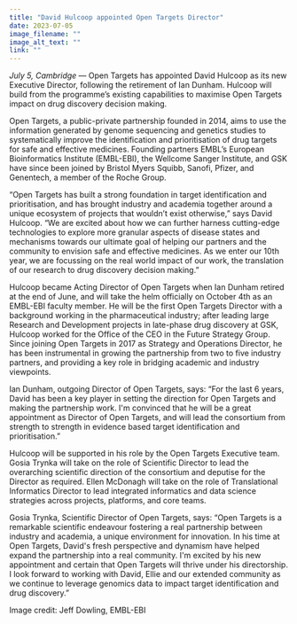 ```yaml
---
title: "David Hulcoop appointed Open Targets Director"
date: 2023-07-05
image_filename: ""
image_alt_text: ""
link: ""
---
```

<i>July 5, Cambridge</i> — Open Targets has appointed David Hulcoop as its new Executive Director, following the retirement of Ian Dunham. Hulcoop will build from the programme’s existing capabilities to maximise Open Targets impact on drug discovery decision making.

Open Targets, a public-private partnership founded in 2014, aims to use the information generated by genome sequencing and genetics studies to systematically improve the identification and prioritisation of drug targets for safe and effective medicines. Founding partners EMBL’s European Bioinformatics Institute (EMBL-EBI), the Wellcome Sanger Institute, and GSK have since been joined by Bristol Myers Squibb, Sanofi, Pfizer, and Genentech, a member of the Roche Group.

“Open Targets has built a strong foundation in target identification and prioritisation, and has brought industry and academia together around a unique ecosystem of projects that wouldn’t exist otherwise,” says David Hulcoop. “We are excited about how we can further harness cutting-edge technologies to explore more granular aspects of disease states and mechanisms towards our ultimate goal of helping our partners and the community to envision safe and effective medicines. As we enter our 10th year, we are focussing on the real world impact of our work, the translation of our research to drug discovery decision making.”

Hulcoop became Acting Director of Open Targets when Ian Dunham retired at the end of June, and will take the helm officially on October 4th as an EMBL-EBI faculty member. He will be the first Open Targets Director with a background working in the pharmaceutical industry; after leading large Research and Development projects in late-phase drug discovery at GSK, Hulcoop worked for the Office of the CEO in the Future Strategy Group. Since joining Open Targets in 2017 as Strategy and Operations Director, he has been instrumental in growing the partnership from two to five industry partners, and providing a key role in bridging academic and industry viewpoints.

Ian Dunham, outgoing Director of Open Targets, says: “For the last 6 years, David has been a key player in setting the direction for Open Targets and making the partnership work. I'm convinced that he will be a great appointment as Director of Open Targets, and will lead the consortium from strength to strength in evidence based target identification and prioritisation.”

Hulcoop will be supported in his role by the Open Targets Executive team. Gosia Trynka will take on the role of Scientific Director to lead the overarching scientific direction of the consortium and deputise for the Director as required. Ellen McDonagh will take on the role of Translational Informatics Director to lead integrated informatics and data science strategies across projects, platforms, and core teams.

Gosia Trynka, Scientific Director of Open Targets, says: “Open Targets is a remarkable scientific endeavour fostering a real partnership between industry and academia, a unique environment for innovation. In his time at Open Targets, David's fresh perspective and dynamism have helped expand the partnership into a real community. I'm excited by his new appointment and certain that Open Targets will thrive under his directorship. I look forward to working with David, Ellie and our extended community as we continue to leverage genomics data to impact target identification and drug discovery.”

Image credit: Jeff Dowling, EMBL-EBI
